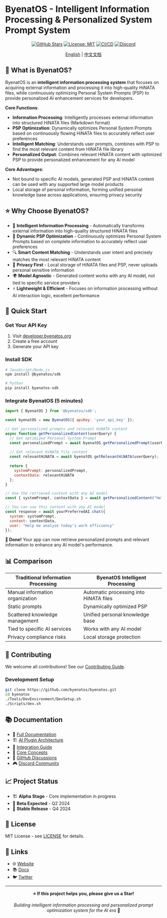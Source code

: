 # ByenatOS - Intelligent Information Processing & Personalized System Prompt System

<div align="center">

[![GitHub Stars](https://img.shields.io/github/stars/byenatos/byenatos?style=social)](https://github.com/byenatos/byenatos)
[![License: MIT](https://img.shields.io/badge/License-MIT-yellow.svg)](https://opensource.org/licenses/MIT)
[![CI/CD](https://github.com/byenatos/byenatos/workflows/CI/badge.svg)](https://github.com/byenatos/byenatos/actions)
[![Discord](https://img.shields.io/discord/1234567890?color=7289da&label=Discord&logo=discord&logoColor=white)](https://discord.gg/byenatos)

[English](README.md) | [中文文档](README.zh.md)

</div>

## 🚀 What is ByenatOS?

ByenatOS is an **intelligent information processing system** that focuses on acquiring external information and processing it into high-quality HiNATA files, while continuously optimizing Personal System Prompts (PSP) to provide personalized AI enhancement services for developers.

**Core Functions**:
- **Information Processing**: Intelligently processes external information into structured HiNATA files (Markdown format)
- **PSP Optimization**: Dynamically optimizes Personal System Prompts based on continuously flowing HiNATA files to accurately reflect user preferences
- **Intelligent Matching**: Understands user prompts, combines with PSP to find the most relevant content from HiNATA file library
- **Personalized Output**: Combines relevant HiNATA content with optimized PSP to provide personalized enhancement for any AI model

**Core Advantages**:
- Not bound to specific AI models, generated PSP and HiNATA content can be used with any supported large model products
- Local storage of personal information, forming unified personal knowledge base across applications, ensuring privacy security

## ⭐ Why Choose ByenatOS?

- 🧠 **Intelligent Information Processing** - Automatically transforms external information into high-quality structured HiNATA files
- 🎯 **Dynamic PSP Optimization** - Continuously optimizes Personal System Prompts based on complete information to accurately reflect user preferences
- 🔍 **Smart Content Matching** - Understands user intent and precisely matches the most relevant HiNATA content
- 🔐 **Privacy First** - Local storage of HiNATA files and PSP, never uploads personal sensitive information
- 🌍 **Model Agnostic** - Generated content works with any AI model, not tied to specific service providers
- ⚡ **Lightweight & Efficient** - Focuses on information processing without AI interaction logic, excellent performance

## 🚀 Quick Start

### Get Your API Key
1. Visit [developer.byenatos.org](https://developer.byenatos.org)
2. Create a free account
3. Generate your API key

### Install SDK
```bash
# JavaScript/Node.js
npm install @byenatos/sdk

# Python
pip install byenatos-sdk
```

### Integrate ByenatOS (5 minutes)
```javascript
import { ByenatOS } from '@byenatos/sdk';

const byenatOS = new ByenatOS({ apiKey: 'your_api_key' });

// Get personalized prompts and relevant HiNATA content
async function getPersonalizedContent(userQuery) {
  // Get optimized Personal System Prompt
  const personalizedPrompt = await byenatOS.getPersonalizedPrompt(userQuery);
  
  // Get relevant HiNATA file content
  const relevantHiNATA = await byenatOS.getRelevantHiNATA(userQuery);
  
  return {
    systemPrompt: personalizedPrompt,
    contextData: relevantHiNATA
  };
}

// Use the retrieved content with any AI model
const { systemPrompt, contextData } = await getPersonalizedContent("Help me analyze today's work efficiency");

// You can use this content with any AI model
const response = await yourPreferredAI.chat({
  system: systemPrompt,
  context: contextData,
  user: "Help me analyze today's work efficiency"
});
```

**🎉 Done!** Your app can now retrieve personalized prompts and relevant information to enhance any AI model's performance.

## 📊 Comparison

| Traditional Information Processing | ByenatOS Intelligent Processing |
|-----------------------------------|--------------------------------|
| Manual information organization | Automatic processing into HiNATA files |
| Static prompts | Dynamically optimized PSP |
| Scattered knowledge management | Unified personal knowledge base |
| Tied to specific AI services | Works with any AI model |
| Privacy compliance risks | Local storage protection |

## 🤝 Contributing

We welcome all contributions! See our [Contributing Guide](CONTRIBUTING.md).

### Development Setup

```bash
git clone https://github.com/byenatos/byenatos.git
cd byenatos
./Tools/DevEnvironment/DevSetup.sh
./Scripts/dev.sh
```

## 📚 Documentation

- 📖 [Full Documentation](https://docs.byenatos.org)
- 🏗️ [AI Plugin Architecture](Documentation/en/Architecture/AIOperatingSystemArchitecture.md)
- 🚀 [Integration Guide](Documentation/en/DeveloperGuide/IntegrationGuide.md)
- 🧠 [Core Concepts](Documentation/en/UserGuide/CoreConcepts.md)
- 💬 [GitHub Discussions](https://github.com/byenatos/byenatos/discussions)
- 🎮 [Discord Community](https://discord.gg/byenatos)

## 📈 Project Status

- 🏗️ **Alpha Stage** - Core implementation in progress
- 📅 **Beta Expected** - Q2 2024
- 🎯 **Stable Release** - Q4 2024

## 📄 License

MIT License - see [LICENSE](LICENSE) for details.

## 🔗 Links

- 🌐 [Website](https://byenatos.org)
- 📚 [Docs](https://docs.byenatos.org)
- 🐦 [Twitter](https://twitter.com/ByenatOS)

---

<div align="center">

**⭐ If this project helps you, please give us a Star!**

*Building intelligent information processing and personalized prompt optimization system for the AI era* 🚀

</div>